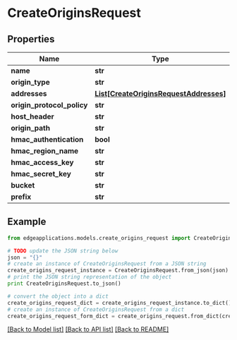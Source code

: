 # CreateOriginsRequest


## Properties
Name | Type | Description | Notes
------------ | ------------- | ------------- | -------------
**name** | **str** |  | 
**origin_type** | **str** |  | [optional] 
**addresses** | [**List[CreateOriginsRequestAddresses]**](CreateOriginsRequestAddresses.md) |  | [optional] 
**origin_protocol_policy** | **str** |  | [optional] 
**host_header** | **str** |  | [optional] 
**origin_path** | **str** |  | [optional] 
**hmac_authentication** | **bool** |  | [optional] 
**hmac_region_name** | **str** |  | [optional] 
**hmac_access_key** | **str** |  | [optional] 
**hmac_secret_key** | **str** |  | [optional] 
**bucket** | **str** |  | [optional] 
**prefix** | **str** |  | [optional] 

## Example

```python
from edgeapplications.models.create_origins_request import CreateOriginsRequest

# TODO update the JSON string below
json = "{}"
# create an instance of CreateOriginsRequest from a JSON string
create_origins_request_instance = CreateOriginsRequest.from_json(json)
# print the JSON string representation of the object
print CreateOriginsRequest.to_json()

# convert the object into a dict
create_origins_request_dict = create_origins_request_instance.to_dict()
# create an instance of CreateOriginsRequest from a dict
create_origins_request_form_dict = create_origins_request.from_dict(create_origins_request_dict)
```
[[Back to Model list]](../README.md#documentation-for-models) [[Back to API list]](../README.md#documentation-for-api-endpoints) [[Back to README]](../README.md)


